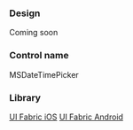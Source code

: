 ### Design

Coming soon

### Control name

MSDateTimePicker

### Library

[UI Fabric iOS](https://github.com/OfficeDev/ui-fabric-ios)
[UI Fabric Android](https://github.com/OfficeDev/ui-fabric-android)
